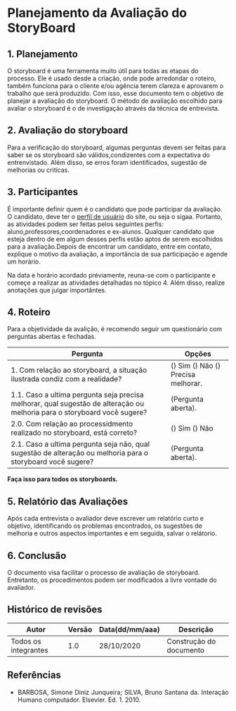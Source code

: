 # Planejamento da Avaliação do StoryBoard



## 1. Planejamento

O storyboard é uma ferramenta muito útil para todas as etapas do processo. Ele é usado desde a criação, onde pode arredondar o roteiro, também funciona para o cliente e/ou agência terem clareza e aprovarem o trabalho que será produzido. Com isso, esse documento tem o objetivo de planejar a avaliação do storyboard. O  método de avaliação escolhido para avaliar o storyboard é o de investigação através da técnica de entrevista.

## 2. Avaliação do storyboard

Para a verificação do storyboard, algumas perguntas devem ser feitas para saber se os storyboard são válidos,condizentes com a expectativa do entrenvistado. Além disso, se erros foram identificados, sugestão de melhorias ou critícas. 


## 3. Participantes


É importante definir quem é o candidato que pode participar da avaliação. O candidato, deve ter o [perfil de usuário](https://interacao-humano-computador.github.io/2020.1-SIGAA/perfil-usuario/questionario/) do site, ou seja o sigaa. Portanto, as atividades podem ser feitas pelos seguintes perfis: aluno,professores,coordenadores e ex-alunos. Qualquer candidato que esteja dentro de em algum desses perfis estão aptos de serem escolhidos para a avaliação.Depois de encontrar um candidato, entre em contato, explique o motivo da avaliação, a importância de sua participação e agende um horário.

Na data e horário acordado préviamente, reuna-se com o participante e começe a realizar as atividades detalhadas no tópico 4. Além disso, realize anotações que julgar importântes.


## 4. Roteiro 

Para a objetividade da avalição, é recomendo seguir um questionário com perguntas abertas e fechadas.

Pergunta | Opções |
------------ | ---------------------- |
1. Com relação ao storyboard, a situação ilustrada condiz com a realidade?|() Sim () Não () Precisa melhorar.
1.1. Caso a ultima pergunta seja precisa melhorar, qual sugestão de alteração ou melhoria para o storyboard você sugere? | (Pergunta aberta).
2.0. Com relação ao processidmento realizado no storyboard, está correto? | () Sim () Não
2.1. Caso a ultima pergunta seja não, qual sugestão de alteração ou melhoria para o storyboard você sugere? | (Pergunta aberta).

**Faça isso para todos  os storyboards.**


## 5. Relatório das Avaliações 

Após cada entrevista o avaliador deve escrever um relatório curto e objetivo, identificando os problemas encontrados, os sugestões de melhoria e outros aspectos importantes e em seguida, salvar o relátorio.

## 6. Conclusão

O documento visa facilitar o processo de avaliação de storyboard. Entretanto, os procedimentos podem ser modificados a livre vontade do avaliador. 

## Histórico de revisões

Autor | Versão | Data(dd/mm/aaa) | Descrição 
---- | ----------- | ------ | ---------
Todos os integrantes | 1.0 | 28/10/2020 | Construção do documento

## Referências

 * <p align="justify"> BARBOSA, Simone Diniz Junqueira; SILVA, Bruno Santana da. Interação Humano computador. Elsevier. Ed. 1. 2010.

